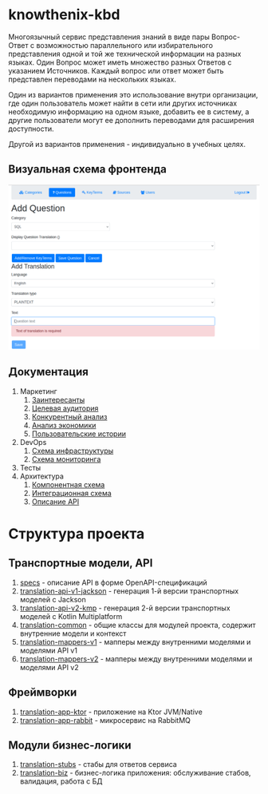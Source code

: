 # knowthenix-kbd

Многоязычный сервис представления знаний в виде пары Вопрос-Ответ c возможностью
параллельного или избирательного представления одной и той же технической информации на разных языках.
Один Вопрос может иметь множество разных Ответов с указанием Источников.
Каждый вопрос или ответ может быть представлен переводами на нескольких языках.

Один из вариантов применения это использование внутри организации, где один пользователь может найти
в сети или других источниках необходимую информацию на одном языке, добавить ее в систему, а другие пользователи
могут ее дополнить переводами для расширения доступности.

Другой из вариантов применения - индивидуально в учебных целях.

## Визуальная схема фронтенда

![Экран добавления Translation](docs/marketing/images/Add_Question_Screen.png)

## Документация

1. Маркетинг
   1. [Заинтересанты](docs/marketing/01-stakeholders.md)
   2. [Целевая аудитория](docs/marketing/02-target-audience.md)
   3. [Конкурентный анализ](docs/marketing/03-сompetitive-analysis.md)
   4. [Анализ экономики](docs/marketing/04-economic-analysis.md)
   5. [Пользовательские истории](docs/marketing/05-user-stories.md)
2. DevOps
   1. [Схема инфраструктуры](docs/devops/01-infrastruture.md)
   2. [Схема мониторинга](docs/devops/02-monitoring.md)
3. Тесты
4. Архитектура
   1. [Компонентная схема](docs/architecture/01-arch.md)
   2. [Интеграционная схема](docs/architecture/02-integration.md)
   3. [Описание API](docs/architecture/03-api.md)

# Структура проекта

## Транспортные модели, API

1. [specs](specs) - описание API в форме OpenAPI-спецификаций
2. [translation-api-v1-jackson](translation-api-v1-jackson) - генерация 1-й версии транспортных моделей с Jackson
3. [translation-api-v2-kmp](translation-api-v2-kmp) - генерация 2-й версии транспортных моделей с Kotlin Multiplatform
4. [translation-common](translation-common) - общие классы для модулей проекта, содержит внутренние модели и контекст
5. [translation-mappers-v1](translation-mappers-v1) - мапперы между внутренними моделями и моделями API v1
6. [translation-mappers-v2](translation-mappers-v2) - мапперы между внутренними моделями и моделями API v2

## Фреймворки

1. [translation-app-ktor](translation-app-ktor) - приложение на Ktor JVM/Native
2. [translation-app-rabbit](translation-app-rabbit) - микросервис на RabbitMQ

## Модули бизнес-логики

1. [translation-stubs](translation-stubs) - стабы для ответов сервиса
2. [translation-biz](translation-biz) - бизнес-логика приложения: обслуживание стабов, валидация, работа с БД

